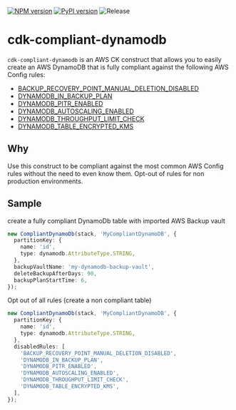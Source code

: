 [![NPM version](https://badge.fury.io/js/cdk-compliant-dynamodb.svg)](https://badge.fury.io/js/cdk-compliant-dynamodb)
[![PyPI version](https://badge.fury.io/py/cdk-compliant-dynamodb.svg)](https://badge.fury.io/py/cdk-compliant-dynamodb)
![Release](https://github.com/neilkuan/cdk-compliant-dynamodb/workflows/release/badge.svg)

# cdk-compliant-dynamodb

`cdk-compliant-dynamodb` is an AWS CK construct that allows you to easily create an AWS DynamoDB that is fully compliant against the following AWS Config rules:

- [BACKUP_RECOVERY_POINT_MANUAL_DELETION_DISABLED](https://docs.aws.amazon.com/config/latest/developerguide/backup-recovery-point-manual-deletion-disabled.html)
- [DYNAMODB_IN_BACKUP_PLAN](https://docs.aws.amazon.com/config/latest/developerguide/dynamodb-in-backup-plan.html)
- [DYNAMODB_PITR_ENABLED](https://docs.aws.amazon.com/config/latest/developerguide/dynamodb-pitr-enabled.html)
- [DYNAMODB_AUTOSCALING_ENABLED](https://docs.aws.amazon.com/config/latest/developerguide/dynamodb-autoscaling-enabled.html)
- [DYNAMODB_THROUGHPUT_LIMIT_CHECK](https://docs.aws.amazon.com/config/latest/developerguide/dynamodb-throughput-limit-check.html)
- [DYNAMODB_TABLE_ENCRYPTED_KMS](https://docs.aws.amazon.com/config/latest/developerguide/dynamodb-table-encrypted-kms.html)

## Why

Use this construct to be compliant against the most common AWS Config rules without the need to even know them. Opt-out of rules for non production environments.

## Sample

create a fully compliant DynamoDb table with imported AWS Backup vault

```typescript
new CompliantDynamoDb(stack, 'MyCompliantDynamoDB', {
  partitionKey: {
    name: 'id',
    type: dynamodb.AttributeType.STRING,
  },
  backupVaultName: 'my-dynamodb-backup-vault',
  deleteBackupAfterDays: 90,
  backupPlanStartTime: 6,
});
```

Opt out of all rules (create a non compliant table)

```typescript
new CompliantDynamoDb(stack, 'MyCompliantDynamoDB', {
  partitionKey: {
    name: 'id',
    type: dynamodb.AttributeType.STRING,
  },
  disabledRules: [
    'BACKUP_RECOVERY_POINT_MANUAL_DELETION_DISABLED',
    'DYNAMODB_IN_BACKUP_PLAN',
    'DYNAMODB_PITR_ENABLED',
    'DYNAMODB_AUTOSCALING_ENABLED',
    'DYNAMODB_THROUGHPUT_LIMIT_CHECK',
    'DYNAMODB_TABLE_ENCRYPTED_KMS',
  ],
});
```
